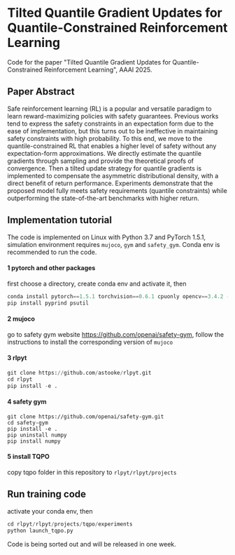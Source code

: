 # Tilted Quantile Gradient Updates for Quantile-Constrained Reinforcement Learning

Code for the paper "Tilted Quantile Gradient Updates for Quantile-Constrained Reinforcement Learning", AAAI 2025.

## Paper Abstract

Safe reinforcement learning (RL) is a popular and versatile paradigm to learn reward-maximizing policies with safety guarantees. Previous works tend to express the safety constraints in an expectation form due to the ease of implementation, but this turns out to be ineffective in maintaining safety constraints with high probability. To this end, we move to the quantile-constrained RL that enables a higher level of safety without any expectation-form approximations. We directly estimate the quantile gradients through sampling and provide the theoretical proofs of convergence. Then a tilted update strategy for quantile gradients is implemented to compensate the asymmetric distributional density, with a direct benefit of return performance. Experiments demonstrate that the proposed model fully meets safety requirements (quantile constraints) while outperforming the state-of-the-art benchmarks with higher return.

## Implementation tutorial

The code is implemented on Linux with Python 3.7 and PyTorch 1.5.1, simulation environment requires ``mujoco``, ``gym`` and ``safety_gym``. Conda env is recommended to run the code.

#### 1 pytorch and other packages

first choose a directory, create conda env and activate it, then

```python
conda install pytorch==1.5.1 torchvision==0.6.1 cpuonly opencv==3.4.2 -c pytorch
pip install pyprind psutil
```

#### 2 mujoco

go to safety gym website https://github.com/openai/safety-gym, follow the instructions to install the corresponding version of ``mujoco``

#### 3 rlpyt

```python
git clone https://github.com/astooke/rlpyt.git
cd rlpyt
pip install -e .
```

#### 4 safety gym

```
git clone https://github.com/openai/safety-gym.git
cd safety-gym
pip install -e .
pip uninstall numpy
pip install numpy
```

#### 5 install TQPO

copy tqpo folder in this repository to ``rlpyt/rlpyt/projects``

## Run training code

activate your conda env, then

```python
cd rlpyt/rlpyt/projects/tqpo/experiments
python launch_tqpo.py
```

Code is being sorted out and will be released in one week.
